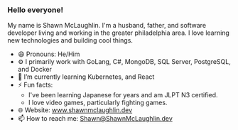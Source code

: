 ### Hello everyone!

My name is Shawn McLaughlin. I'm a husband, father, and software developer living and working in the greater philadelphia area. I love learning new technologies and building cool things.

- 😄 Pronouns: He/Him
- ⚙️ I primarily work with GoLang, C#, MongoDB, SQL Server, PostgreSQL, and Docker
- 🌱 I’m currently learning Kubernetes, and React
- ⚡ Fun facts: 
  - I've been learning Japanese for years and am JLPT N3 certified.
  - I love video games, particularly fighting games.
- 🌐 Website: www.shawnmclaughlin.dev
- 📫 How to reach me: Shawn@ShawnMcLaughlin.dev
